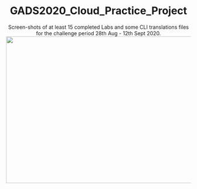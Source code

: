 <h1 align='center'>GADS2020_Cloud_Practice_Project</h1>
<p align='center'>
  Screen-shots of at least 15 completed Labs and some CLI translations files for the challenge period 28th Aug - 12th Sept 2020.
  <br>
  <img src="https://www.gstatic.com/devrel-devsite/prod/v9d82702993bc22f782b7874a0f933b5e39c1f0889acab7d1fce0d6deb8e0f63d/cloud/images/cloud-logo.svg" height=400 width=700>
</p>
